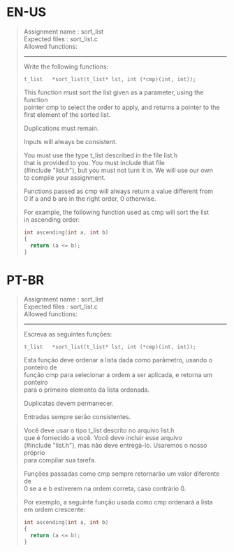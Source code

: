 # EN-US

> Assignment name  : sort_list   
> Expected files   : sort_list.c   
> Allowed functions:   
> 
> --------------------------------------------------------------------------------   
> 
> Write the following functions:   
> 
> `t_list	*sort_list(t_list* lst, int (*cmp)(int, int));`   
> 
> This function must sort the list given as a parameter, using the function   
> pointer cmp to select the order to apply, and returns a pointer to the   
> first element of the sorted list.   
> 
> Duplications must remain.   
> 
> Inputs will always be consistent.   
> 
> You must use the type t_list described in the file list.h   
> that is provided to you. You must include that file   
> (#include "list.h"), but you must not turn it in. We will use our own   
> to compile your assignment.   
> 
> Functions passed as cmp will always return a value different from   
> 0 if a and b are in the right order, 0 otherwise.   
> 
> For example, the following function used as cmp will sort the list   
> in ascending order:   
> 
> ```c
> int ascending(int a, int b)   
> {   
> 	return (a <= b);   
> }   
> ```

# PT-BR

> Assignment name  : sort_list   
> Expected files   : sort_list.c   
> Allowed functions:   
> 
> --------------------------------------------------------------------------------   
>
> Escreva as seguintes funções:   
> 
> `t_list	*sort_list(t_list* lst, int (*cmp)(int, int));`   
>
> Esta função deve ordenar a lista dada como parâmetro, usando o ponteiro de   
> função cmp para selecionar a ordem a ser aplicada, e retorna um ponteiro   
> para o primeiro elemento da lista ordenada.   
>
> Duplicatas devem permanecer.   
>
> Entradas sempre serão consistentes.   
>
> Você deve usar o tipo t_list descrito no arquivo list.h   
> que é fornecido a você. Você deve incluir esse arquivo   
> (#include "list.h"), mas não deve entregá-lo. Usaremos o nosso próprio   
> para compilar sua tarefa.   
>
> Funções passadas como cmp sempre retornarão um valor diferente de   
> 0 se a e b estiverem na ordem correta, caso contrário 0.   
>
> Por exemplo, a seguinte função usada como cmp ordenará a lista   
> em ordem crescente:   
> 
> ```c
> int ascending(int a, int b)   
> {   
> 	return (a <= b);   
> }   
> ```
